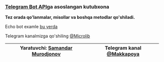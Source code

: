 ### [Telegram Bot API](https://core.telegram.org/bots/api)ga asoslangan kutubxona
**Tez orada qo'lanmalar, misollar va boshqa metodlar qo'shiladi.**

Echo bot examle [bu yerda](https://github.com/microlib-php/examples)

Telegram kanalmizga qo'shiling [@Microlib](https://t.me/Microlib)

Yaratuvchi: [Samandar Murodjonov](https://t.me/Kakashi_Xatake) | Telegram kanal [@Makkapoya](https://t.me/makkapoya)
------------ | -------------
